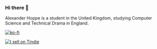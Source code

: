 ### Hi there 👋

Alexander Hoppe is a student in the United Kingdom, studying Computer Science and Technical Drama in England.


[![ko-fi](https://ko-fi.com/img/githubbutton_sm.svg)](https://ko-fi.com/Y8Y5D0CY8) 


[![I sell on Tindie](https://d2ss6ovg47m0r5.cloudfront.net/badges/tindie-smalls.png)](https://www.tindie.com/stores/lonewalker/?ref=offsite_badges&utm_source=sellers_LoneWalker&utm_medium=badges&utm_campaign=badge_small)

<!--
**LoneWalkerWolf/LoneWalkerWolf** is a ✨ _special_ ✨ repository because its `README.md` (this file) appears on your GitHub profile.

Here are some ideas to get you started:

- 🔭 I’m currently working on ...
- 🌱 I’m currently learning ...
- 👯 I’m looking to collaborate on ...
- 🤔 I’m looking for help with ...
- 💬 Ask me about ...
- 📫 How to reach me: ...
- 😄 Pronouns: ...
- ⚡ Fun fact: ...
-->
